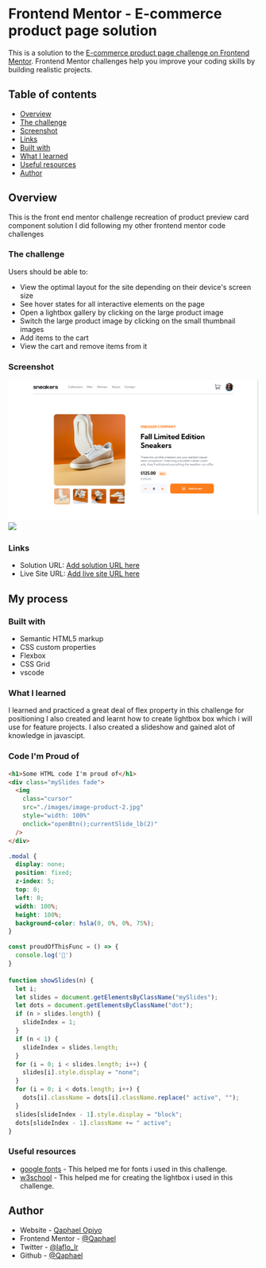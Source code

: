 # Frontend Mentor - E-commerce product page solution

This is a solution to the [E-commerce product page challenge on Frontend Mentor](https://www.frontendmentor.io/challenges/ecommerce-product-page-UPsZ9MJp6). Frontend Mentor challenges help you improve your coding skills by building realistic projects.

## Table of contents

-   [Overview](#overview)
  - [The challenge](#the-challenge)
  - [Screenshot](#screenshot)
  - [Links](#links)
  - [Built with](#built-with)
  - [What I learned](#what-i-learned)
  - [Useful resources](#useful-resources)
  - [Author](#author)


## Overview
This is the front end mentor challenge recreation of product preview card component solution I did following my other frontend mentor code challenges

### The challenge

Users should be able to:

- View the optimal layout for the site depending on their device's screen size
- See hover states for all interactive elements on the page
- Open a lightbox gallery by clicking on the large product image
- Switch the large product image by clicking on the small thumbnail images
- Add items to the cart
- View the cart and remove items from it

### Screenshot

![](./screenshots/desktop-view.png)
![](./screenshots/mobile-view.pngmobile-vew.png)

### Links

- Solution URL: [Add solution URL here](https://your-solution-url.com)
- Live Site URL: [Add live site URL here](https://your-live-site-url.com)

## My process

### Built with

- Semantic HTML5 markup
- CSS custom properties
- Flexbox
- CSS Grid
- vscode

### What I learned

I learned and practiced a great deal of flex property in this challenge for positioning
I also created and learnt how to create lightbox box which i will use for feature projects.
I also created a slideshow and gained alot of knowledge in javascipt.


### Code I'm Proud of

```html
<h1>Some HTML code I'm proud of</h1>
<div class="mySlides fade">
  <img
    class="cursor"
    src="./images/image-product-2.jpg"
    style="width: 100%"
    onclick="openBtn();currentSlide_lb(2)"
  />
</div>
```
```css
.modal {
  display: none;
  position: fixed;
  z-index: 5;
  top: 0;
  left: 0;
  width: 100%;
  height: 100%;
  background-color: hsla(0, 0%, 0%, 75%);
}
```
```js
const proudOfThisFunc = () => {
  console.log('🎉')
}

function showSlides(n) {
  let i;
  let slides = document.getElementsByClassName("mySlides");
  let dots = document.getElementsByClassName("dot");
  if (n > slides.length) {
    slideIndex = 1;
  }
  if (n < 1) {
    slideIndex = slides.length;
  }
  for (i = 0; i < slides.length; i++) {
    slides[i].style.display = "none";
  }
  for (i = 0; i < dots.length; i++) {
    dots[i].className = dots[i].className.replace(" active", "");
  }
  slides[slideIndex - 1].style.display = "block";
  dots[slideIndex - 1].className += " active";
}
```

### Useful resources

- [google fonts](https://fonts.google.com/) - This helped me for fonts i used in this challenge.
- [w3school](https://www.w3schools.com/howto/howto_js_lightbox.asp) - This helped me for creating the lightbox i used in this challenge.

## Author

- Website - [Qaphael Opiyo](https://qaphael-portfolio-website.web.app/)
- Frontend Mentor - [@Qaphael](https://www.frontendmentor.io/profile/Qaphael)
- Twitter - [@laflo_lr](https://twitter.com/Laflo_lr)
- Github - [@Qaphael](https://github.com/Qaphael)

